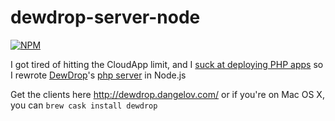 dewdrop-server-node
===================

[![NPM](https://nodei.co/npm/dewdrop-server-node.png?mini=true)](https://nodei.co/npm/dewdrop-server-node/)

I got tired of hitting the CloudApp limit, and I [suck at deploying PHP apps](https://github.com/dewdrop-org/Server-PHP/issues/1) so I rewrote [DewDrop](http://dewdrop.dangelov.com/)'s [php server](https://github.com/dewdrop-org/Server-PHP) in Node.js

Get the clients here http://dewdrop.dangelov.com/ or if you're on Mac OS X, you can `brew cask install dewdrop`


